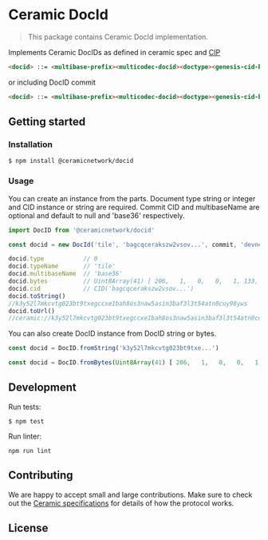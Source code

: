 # Ceramic DocId

> This package contains Ceramic DocId implementation.

Implements Ceramic DocIDs as defined in ceramic spec and [CIP](https://github.com/ceramicnetwork/CIP/blob/master/CIPs/CIP-59/CIP-59.md)

```html
<docid> ::= <multibase-prefix><multicodec-docid><doctype><genesis-cid-bytes>
```
or including DocID commit

```html
<docid> ::= <multibase-prefix><multicodec-docid><doctype><genesis-cid-bytes><commit-cid-bytes>
```

## Getting started

### Installation
```
$ npm install @ceramicnetwork/docid
```

### Usage

You can create an instance from the parts. Document type string or integer and CID instance or string are required. Commit CID and multibaseName are optional and default to null and 'base36' respectively. 

```js
import DocID from '@ceramicnetwork/docid'

const docid = new DocId('tile', 'bagcqcerakszw2vsov...', commit, 'devnet', 'base36)

docid.type           // 0
docid.typeName       // 'tile'
docid.multibaseName  // 'base36'
docid.bytes          // Uint8Array(41) [ 206,   1,   0,   0,   1, 133,   1, ...] 
docid.cid            // CID('bagcqcerakszw2vsov...')
docid.toString()     
//k3y52l7mkcvtg023bt9txegccxe1bah8os3naw5asin3baf3l3t54atn0cuy98yws
docid.toUrl()   
//ceramic://k3y52l7mkcvtg023bt9txegccxe1bah8os3naw5asin3baf3l3t54atn0cuy98yws
```

You can also create DocID instance from DocID string or bytes.

```js
const docid = DocID.fromString('k3y52l7mkcvtg023bt9txe...')
```

```js
const docid = DocID.fromBytes(Uint8Array(41) [ 206,   1,   0,   0,   1, 133,   1, ...])
```

## Development
Run tests:
```
$ npm test
```

Run linter:
```
npm run lint
```

## Contributing
We are happy to accept small and large contributions. Make sure to check out the [Ceramic specifications](https://github.com/ceramicnetwork/specs) for details of how the protocol works.

## License